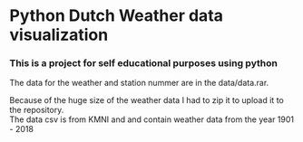 # Python Dutch Weather data visualization

### This is a project for self educational purposes using python

The data for the weather and station nummer are in the data/data.rar. 

Because of the huge size of the weather data I had to zip it to upload it to the repository.  
The data csv is from KMNI and and contain weather data from the year 1901 - 2018